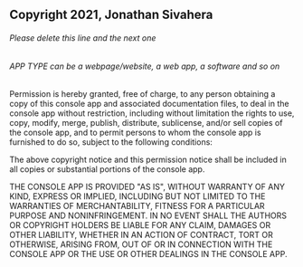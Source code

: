 ## Copyright 2021, Jonathan Sivahera

###### Please delete this line and the next one
###### APP TYPE can be a webpage/website, a web app, a software and so on

Permission is hereby granted, free of charge, to any person obtaining a copy of this console app and associated documentation files, to deal in the console app without restriction, including without limitation the rights to use, copy, modify, merge, publish, distribute, sublicense, and/or sell copies of the console app, and to permit persons to whom the console app is furnished to do so, subject to the following conditions:

The above copyright notice and this permission notice shall be included in all copies or substantial portions of the console app.

THE CONSOLE APP IS PROVIDED "AS IS", WITHOUT WARRANTY OF ANY KIND, EXPRESS OR IMPLIED, INCLUDING BUT NOT LIMITED TO THE WARRANTIES OF MERCHANTABILITY, FITNESS FOR A PARTICULAR PURPOSE AND NONINFRINGEMENT. IN NO EVENT SHALL THE AUTHORS OR COPYRIGHT HOLDERS BE LIABLE FOR ANY CLAIM, DAMAGES OR OTHER LIABILITY, WHETHER IN AN ACTION OF CONTRACT, TORT OR OTHERWISE, ARISING FROM, OUT OF OR IN CONNECTION WITH THE CONSOLE APP OR THE USE OR OTHER DEALINGS IN THE CONSOLE APP.
